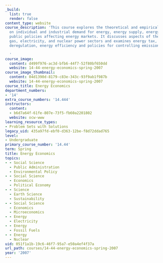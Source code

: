```yaml
---
_build:
  list: true
  render: false
content_type: website
course_description: 'This course explores the theoretical and empirical perspectives
  on individual and industrial demand for energy, energy supply, energy markets, and
  public policies affecting energy markets. It discusses aspects of the oil, natural
  gas, electricity, and nuclear power sectors and examines energy tax, price regulation,
  deregulation, energy efficiency and policies for controlling emission.

  '
course_image:
  content: d499f976-ac3d-bfb6-44f7-52f80bf650dd
  website: 14-44-energy-economics-spring-2007
course_image_thumbnail:
  content: 04d1390d-8179-c83e-343c-93f9ab1f987b
  website: 14-44-energy-economics-spring-2007
course_title: Energy Economics
department_numbers:
- '14'
extra_course_numbers: '14.444'
instructors:
  content:
  - b6d7a64f-61fe-807e-73f5-fb60a2201802
  website: ocw-www
learning_resource_types:
- Problem Sets with Solutions
legacy_uid: 435a97fd-ebf0-d363-12be-f8d72ddad765
level:
- Undergraduate
primary_course_number: '14.44'
term: Spring
title: Energy Economics
topics:
- - Social Science
  - Public Administration
  - Environmental Policy
- - Social Science
  - Economics
  - Political Economy
- - Science
  - Earth Science
  - Sustainability
- - Social Science
  - Economics
  - Microeconomics
- - Energy
  - Electricity
- - Energy
  - Fossil Fuels
- - Energy
  - Nuclear
uid: 051f1a1b-19c6-46f7-95a7-e50a4ef4f37a
url_path: courses/14-44-energy-economics-spring-2007
year: '2007'
---
```


